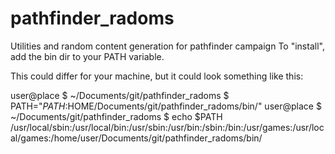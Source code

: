 # pathfinder_radoms
Utilities and random content generation for pathfinder campaign
To "install", add the bin dir to your PATH variable.

This could differ for your machine, but it could look something like this:

user@place $ ~/Documents/git/pathfinder_radoms $ PATH="$PATH:$HOME/Documents/git/pathfinder_radoms/bin/"
user@place $ ~/Documents/git/pathfinder_radoms $ echo $PATH
/usr/local/sbin:/usr/local/bin:/usr/sbin:/usr/bin:/sbin:/bin:/usr/games:/usr/local/games:/home/user/Documents/git/pathfinder_radoms/bin/

